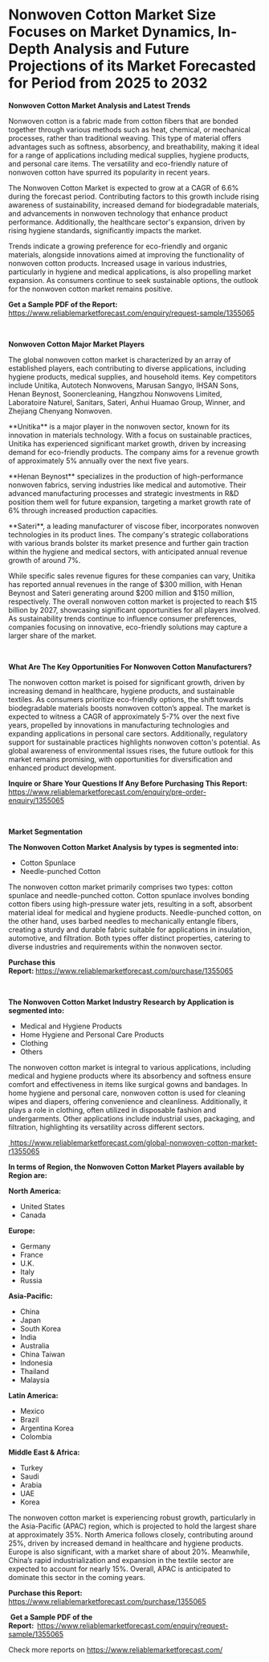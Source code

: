 <p><h1>Nonwoven Cotton Market Size Focuses on Market Dynamics, In-Depth Analysis and Future Projections of its Market Forecasted for Period from 2025 to 2032</h1></p><p><strong>Nonwoven Cotton Market Analysis and Latest Trends</strong></p>
<p><p>Nonwoven cotton is a fabric made from cotton fibers that are bonded together through various methods such as heat, chemical, or mechanical processes, rather than traditional weaving. This type of material offers advantages such as softness, absorbency, and breathability, making it ideal for a range of applications including medical supplies, hygiene products, and personal care items. The versatility and eco-friendly nature of nonwoven cotton have spurred its popularity in recent years.</p><p>The Nonwoven Cotton Market is expected to grow at a CAGR of 6.6% during the forecast period. Contributing factors to this growth include rising awareness of sustainability, increased demand for biodegradable materials, and advancements in nonwoven technology that enhance product performance. Additionally, the healthcare sector's expansion, driven by rising hygiene standards, significantly impacts the market. </p><p>Trends indicate a growing preference for eco-friendly and organic materials, alongside innovations aimed at improving the functionality of nonwoven cotton products. Increased usage in various industries, particularly in hygiene and medical applications, is also propelling market expansion. As consumers continue to seek sustainable options, the outlook for the nonwoven cotton market remains positive.</p></p>
<p><strong>Get a Sample PDF of the Report:&nbsp;</strong> <a href="https://www.reliablemarketforecast.com/enquiry/request-sample/1355065?utm_campaign=2140&utm_medium=2&utm_source=Github&utm_content=ia&utm_term=31012025&utm_id=nonwoven-cotton">https://www.reliablemarketforecast.com/enquiry/request-sample/1355065</a></p>
<p>&nbsp;</p>
<p><strong>Nonwoven Cotton Major Market Players</strong></p>
<p><p>The global nonwoven cotton market is characterized by an array of established players, each contributing to diverse applications, including hygiene products, medical supplies, and household items. Key competitors include Unitika, Autotech Nonwovens, Marusan Sangyo, IHSAN Sons, Henan Beynost, Soonercleaning, Hangzhou Nonwovens Limited, Laboratoire Naturel, Sanitars, Sateri, Anhui Huamao Group, Winner, and Zhejiang Chenyang Nonwoven.</p><p>**Unitika** is a major player in the nonwoven sector, known for its innovation in materials technology. With a focus on sustainable practices, Unitika has experienced significant market growth, driven by increasing demand for eco-friendly products. The company aims for a revenue growth of approximately 5% annually over the next five years.</p><p>**Henan Beynost** specializes in the production of high-performance nonwoven fabrics, serving industries like medical and automotive. Their advanced manufacturing processes and strategic investments in R&D position them well for future expansion, targeting a market growth rate of 6% through increased production capacities.</p><p>**Sateri**, a leading manufacturer of viscose fiber, incorporates nonwoven technologies in its product lines. The company's strategic collaborations with various brands bolster its market presence and further gain traction within the hygiene and medical sectors, with anticipated annual revenue growth of around 7%.</p><p>While specific sales revenue figures for these companies can vary, Unitika has reported annual revenues in the range of $300 million, with Henan Beynost and Sateri generating around $200 million and $150 million, respectively. The overall nonwoven cotton market is projected to reach $15 billion by 2027, showcasing significant opportunities for all players involved. As sustainability trends continue to influence consumer preferences, companies focusing on innovative, eco-friendly solutions may capture a larger share of the market.</p></p>
<p>&nbsp;</p>
<p><strong>What Are The Key Opportunities For Nonwoven Cotton Manufacturers?</strong></p>
<p><p>The nonwoven cotton market is poised for significant growth, driven by increasing demand in healthcare, hygiene products, and sustainable textiles. As consumers prioritize eco-friendly options, the shift towards biodegradable materials boosts nonwoven cotton’s appeal. The market is expected to witness a CAGR of approximately 5-7% over the next five years, propelled by innovations in manufacturing technologies and expanding applications in personal care sectors. Additionally, regulatory support for sustainable practices highlights nonwoven cotton's potential. As global awareness of environmental issues rises, the future outlook for this market remains promising, with opportunities for diversification and enhanced product development.</p></p>
<p><strong>Inquire or Share Your Questions If Any Before Purchasing This Report:</strong> <a href="https://www.reliablemarketforecast.com/enquiry/pre-order-enquiry/1355065?utm_campaign=2140&utm_medium=2&utm_source=Github&utm_content=ia&utm_term=31012025&utm_id=nonwoven-cotton">https://www.reliablemarketforecast.com/enquiry/pre-order-enquiry/1355065</a></p>
<p>&nbsp;</p>
<p><strong>Market Segmentation</strong></p>
<p><strong>The Nonwoven Cotton Market Analysis by types is segmented into:</strong></p>
<p><ul><li>Cotton Spunlace</li><li>Needle-punched Cotton</li></ul></p>
<p><p>The nonwoven cotton market primarily comprises two types: cotton spunlace and needle-punched cotton. Cotton spunlace involves bonding cotton fibers using high-pressure water jets, resulting in a soft, absorbent material ideal for medical and hygiene products. Needle-punched cotton, on the other hand, uses barbed needles to mechanically entangle fibers, creating a sturdy and durable fabric suitable for applications in insulation, automotive, and filtration. Both types offer distinct properties, catering to diverse industries and requirements within the nonwoven sector.</p></p>
<p><strong>Purchase this Report:&nbsp;</strong><a href="https://www.reliablemarketforecast.com/purchase/1355065?utm_campaign=2140&utm_medium=2&utm_source=Github&utm_content=ia&utm_term=31012025&utm_id=nonwoven-cotton">https://www.reliablemarketforecast.com/purchase/1355065</a></p>
<p>&nbsp;</p>
<p><strong>The Nonwoven Cotton Market Industry Research by Application is segmented into:</strong></p>
<p><ul><li>Medical and Hygiene Products</li><li>Home Hygiene and Personal Care Products</li><li>Clothing</li><li>Others</li></ul></p>
<p><p>The nonwoven cotton market is integral to various applications, including medical and hygiene products where its absorbency and softness ensure comfort and effectiveness in items like surgical gowns and bandages. In home hygiene and personal care, nonwoven cotton is used for cleaning wipes and diapers, offering convenience and cleanliness. Additionally, it plays a role in clothing, often utilized in disposable fashion and undergarments. Other applications include industrial uses, packaging, and filtration, highlighting its versatility across different sectors.</p></p>
<p><a href="https://www.reliablemarketforecast.com/global-nonwoven-cotton-market-r1355065?utm_campaign=2140&utm_medium=2&utm_source=Github&utm_content=ia&utm_term=31012025&utm_id=nonwoven-cotton">&nbsp;https://www.reliablemarketforecast.com/global-nonwoven-cotton-market-r1355065</a></p>
<p><strong>In terms of Region, the Nonwoven Cotton Market Players available by Region are:</strong></p>
<p>
    <p> <strong> North America: </strong>
        <ul>
            <li>United States</li>
            <li>Canada</li>
        </ul>
        </p> 
    <p> <strong> Europe: </strong>
        <ul>
            <li>Germany</li>
            <li>France</li>
            <li>U.K.</li>
            <li>Italy</li>
            <li>Russia</li>
        </ul>
        </p> 
    <p> <strong> Asia-Pacific: </strong>
        <ul>
            <li>China</li>
            <li>Japan</li>
            <li>South Korea</li>
            <li>India</li>
            <li>Australia</li>
            <li>China Taiwan</li>
            <li>Indonesia</li>
            <li>Thailand</li>
            <li>Malaysia</li>
        </ul>
        </p> 
    <p> <strong> Latin America: </strong>
        <ul>
            <li>Mexico</li>
            <li>Brazil</li>
            <li>Argentina Korea</li>
            <li>Colombia</li>
        </ul>
        </p> 
    <p> <strong> Middle East & Africa: </strong>
        <ul>
            <li>Turkey</li>
            <li>Saudi</li>
            <li>Arabia</li>
            <li>UAE</li>
            <li>Korea</li>
        </ul>
    </p>
    </p>
<p><p>The nonwoven cotton market is experiencing robust growth, particularly in the Asia-Pacific (APAC) region, which is projected to hold the largest share at approximately 35%. North America follows closely, contributing around 25%, driven by increased demand in healthcare and hygiene products. Europe is also significant, with a market share of about 20%. Meanwhile, China’s rapid industrialization and expansion in the textile sector are expected to account for nearly 15%. Overall, APAC is anticipated to dominate this sector in the coming years.</p></p>
<p><strong>Purchase this Report: </strong><a href="https://www.reliablemarketforecast.com/purchase/1355065?utm_campaign=2140&utm_medium=2&utm_source=Github&utm_content=ia&utm_term=31012025&utm_id=nonwoven-cotton">https://www.reliablemarketforecast.com/purchase/1355065</a></p>
<p>&nbsp;<strong>Get a Sample PDF of the Report:&nbsp;&nbsp;</strong><a href="https://www.reliablemarketforecast.com/enquiry/request-sample/1355065?utm_campaign=2140&utm_medium=2&utm_source=Github&utm_content=ia&utm_term=31012025&utm_id=nonwoven-cotton">https://www.reliablemarketforecast.com/enquiry/request-sample/1355065</a></p>
<p><strong></strong></p>
<p>Check more reports on <a href="https://www.reliablemarketforecast.com/?utm_campaign=2140&utm_medium=2&utm_source=Github&utm_content=ia&utm_term=31012025&utm_id=nonwoven-cotton">https://www.reliablemarketforecast.com/</a></p>